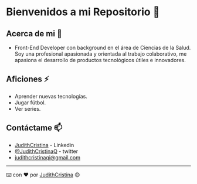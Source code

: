 #  Bienvenidos a mi Repositorio 👋

## Acerca de mi 🚀

* Front-End Developer con background en el área de Ciencias de la Salud. Soy una profesional apasionada y orientada al trabajo colaborativo, me apasiona el desarrollo de productos tecnológicos útiles e innovadores.


## Aficiones ⚡ 

* Aprender nuevas tecnologías.
* Jugar fútbol.
* Ver series.

## Contáctame 📫

* [JudithCristina](https://www.linkedin.com/in/judithcristina/) - Linkedin
* [@JudithCristinaQ](https://twitter.com/JudithCristinaQ) - twitter
* judithcristinaqi@gmail.com


---
⌨️ con ❤️ por [JudithCristina](https://judithcristina.github.io/My-portfolio/index.html) 😊



